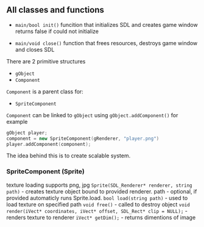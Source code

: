## All classes and functions

- `main/bool init()` funcition that initializes SDL and creates game window returns false if could not initialize

- `main/void close()` function that frees resources, destroys game window and closes SDL

There are 2 primitive structures
- `gObject`
- `Component`

`Component` is a parent class for:
- `SpriteComponent`

`Component` can be linked to `gObject` using `gObject.addComponent()` for example

```cpp
gObject player;
component = new SpriteComponent(gRenderer, "player.png")
player.addComponent(component);
```
The idea behind this is to create scalable system.

### SpriteComponent (Sprite)
texture loading supports png, jpg
`Sprite(SDL_Renderer* renderer, string path)` - creates texture object bound to provided renderer. path - optional, if provided automaticly runs Sprite.load.
`bool load(string path)` - used to load texture on specified path
`void free()` - called to destroy object
`void render(iVect* coordinates, iVect* offset, SDL_Rect* clip = NULL);` - renders texture to renderer
`iVect* getDim();` - returns dimentions of image